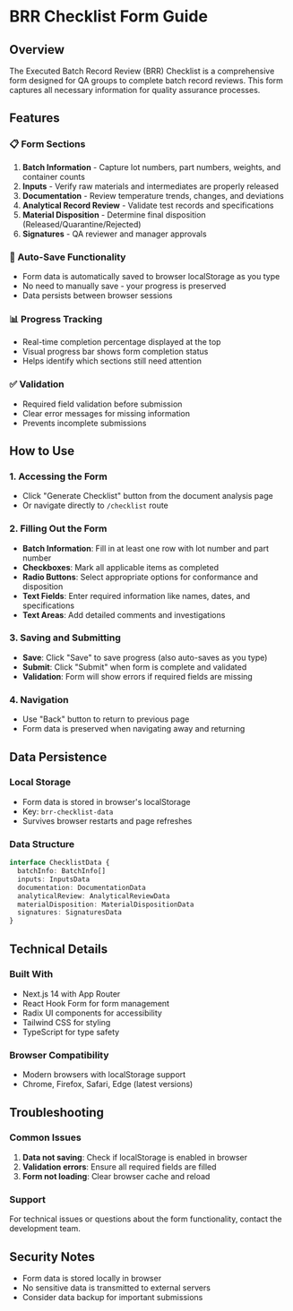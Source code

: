 # BRR Checklist Form Guide

## Overview
The Executed Batch Record Review (BRR) Checklist is a comprehensive form designed for QA groups to complete batch record reviews. This form captures all necessary information for quality assurance processes.

## Features

### 📋 Form Sections
1. **Batch Information** - Capture lot numbers, part numbers, weights, and container counts
2. **Inputs** - Verify raw materials and intermediates are properly released
3. **Documentation** - Review temperature trends, changes, and deviations
4. **Analytical Record Review** - Validate test records and specifications
5. **Material Disposition** - Determine final disposition (Released/Quarantine/Rejected)
6. **Signatures** - QA reviewer and manager approvals

### 🔄 Auto-Save Functionality
- Form data is automatically saved to browser localStorage as you type
- No need to manually save - your progress is preserved
- Data persists between browser sessions

### 📊 Progress Tracking
- Real-time completion percentage displayed at the top
- Visual progress bar shows form completion status
- Helps identify which sections still need attention

### ✅ Validation
- Required field validation before submission
- Clear error messages for missing information
- Prevents incomplete submissions

## How to Use

### 1. Accessing the Form
- Click "Generate Checklist" button from the document analysis page
- Or navigate directly to `/checklist` route

### 2. Filling Out the Form
- **Batch Information**: Fill in at least one row with lot number and part number
- **Checkboxes**: Mark all applicable items as completed
- **Radio Buttons**: Select appropriate options for conformance and disposition
- **Text Fields**: Enter required information like names, dates, and specifications
- **Text Areas**: Add detailed comments and investigations

### 3. Saving and Submitting
- **Save**: Click "Save" to save progress (also auto-saves as you type)
- **Submit**: Click "Submit" when form is complete and validated
- **Validation**: Form will show errors if required fields are missing

### 4. Navigation
- Use "Back" button to return to previous page
- Form data is preserved when navigating away and returning

## Data Persistence

### Local Storage
- Form data is stored in browser's localStorage
- Key: `brr-checklist-data`
- Survives browser restarts and page refreshes

### Data Structure
```typescript
interface ChecklistData {
  batchInfo: BatchInfo[]
  inputs: InputsData
  documentation: DocumentationData
  analyticalReview: AnalyticalReviewData
  materialDisposition: MaterialDispositionData
  signatures: SignaturesData
}
```

## Technical Details

### Built With
- Next.js 14 with App Router
- React Hook Form for form management
- Radix UI components for accessibility
- Tailwind CSS for styling
- TypeScript for type safety

### Browser Compatibility
- Modern browsers with localStorage support
- Chrome, Firefox, Safari, Edge (latest versions)

## Troubleshooting

### Common Issues
1. **Data not saving**: Check if localStorage is enabled in browser
2. **Validation errors**: Ensure all required fields are filled
3. **Form not loading**: Clear browser cache and reload

### Support
For technical issues or questions about the form functionality, contact the development team.

## Security Notes
- Form data is stored locally in browser
- No sensitive data is transmitted to external servers
- Consider data backup for important submissions
